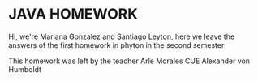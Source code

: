 # JAVA HOMEWORK

Hi, we're Mariana Gonzalez and Santiago Leyton, here we leave the answers of the first homework in phyton in the second semester

This homework was left by the teacher Arle Morales
CUE Alexander von Humboldt
